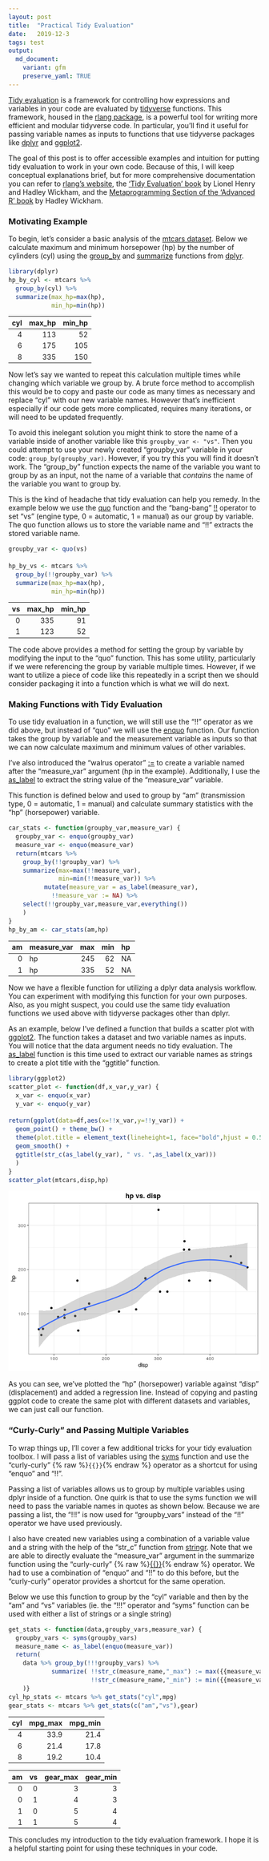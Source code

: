 ```yaml
---
layout: post
title:  "Practical Tidy Evaluation"
date:   2019-12-3
tags: test
output: 
  md_document:
    variant: gfm
    preserve_yaml: TRUE
---
```


[Tidy evaluation](https://tidyeval.tidyverse.org/) is a framework for
controlling how expressions and variables in your code are evaluated by
[tidyverse](https://www.tidyverse.org/) functions. This framework,
housed in the [rlang package](https://rlang.r-lib.org), is a powerful
tool for writing more efficient and modular tidyverse code. In
particular, you’ll find it useful for passing variable names as inputs
to functions that use tidyverse packages like
[dplyr](https://dplyr.tidyverse.org/) and
[ggplot2](https://ggplot2.tidyverse.org/).

The goal of this post is to offer accessible examples and intuition for
putting tidy evaluation to work in your own code. Because of this, I
will keep conceptual explanations brief, but for more comprehensive
documentation you can refer to [rlang’s
website](https://rlang.r-lib.org/reference/), the [‘Tidy Evaluation’
book](https://tidyeval.tidyverse.org/) by Lionel Henry and Hadley
Wickham, and the [Metaprogramming Section of the ‘Advanced R’
book](https://adv-r.hadley.nz/metaprogramming.html) by Hadley Wickham.

### Motivating Example

To begin, let’s consider a basic analysis of the [mtcars
dataset](https://stat.ethz.ch/R-manual/R-devel/library/datasets/html/mtcars.html).
Below we calculate maximum and minimum horsepower (hp) by the number of
cylinders (cyl) using the
[group\_by](https://dplyr.tidyverse.org/reference/group_by.html) and
[summarize](https://dplyr.tidyverse.org/reference/summarise.html)
functions from [dplyr](https://dplyr.tidyverse.org/).

``` r
library(dplyr)
hp_by_cyl <- mtcars %>% 
  group_by(cyl) %>%
  summarize(max_hp=max(hp),
            min_hp=min(hp))
```

| cyl | max\_hp | min\_hp |
| --: | ------: | ------: |
|   4 |     113 |      52 |
|   6 |     175 |     105 |
|   8 |     335 |     150 |

Now let’s say we wanted to repeat this calculation multiple times while
changing which variable we group by. A brute force method to accomplish
this would be to copy and paste our code as many times as necessary and
replace “cyl” with our new variable names. However that’s inefficient
especially if our code gets more complicated, requires many iterations,
or will need to be updated frequently.

To avoid this inelegant solution you might think to store the name of a
variable inside of another variable like this `groupby_var <- "vs"`.
Then you could attempt to use your newly created “groupby\_var” variable
in your code: `group_by(groupby_var)`. However, if you try this you will
find it doesn’t work. The “group\_by” function expects the name of the
variable you want to group by as an input, not the name of a variable
that *contains* the name of the variable you want to group by.

This is the kind of headache that tidy evaluation can help you remedy.
In the example below we use the
[quo](https://rlang.r-lib.org/reference/quotation.html) function and the
“bang-bang” [\!\!](https://rlang.r-lib.org/reference/nse-force.html)
operator to set “vs” (engine type, 0 = automatic, 1 = manual) as our
group by variable. The quo function allows us to store the variable name
and “\!\!” extracts the stored variable name.

``` r
groupby_var <- quo(vs)

hp_by_vs <- mtcars %>% 
  group_by(!!groupby_var) %>%
  summarize(max_hp=max(hp),
            min_hp=min(hp))
```

| vs | max\_hp | min\_hp |
| -: | ------: | ------: |
|  0 |     335 |      91 |
|  1 |     123 |      52 |

The code above provides a method for setting the group by variable by
modifying the input to the “quo” function. This has some utility,
particularly if we were referencing the group by variable multiple
times. However, if we want to utilize a piece of code like this
repeatedly in a script then we should consider packaging it into a
function which is what we will do next.

### Making Functions with Tidy Evaluation

To use tidy evaluation in a function, we will still use the “\!\!”
operator as we did above, but instead of “quo” we will use the
[enquo](https://rlang.r-lib.org/reference/nse-defuse.html) function. Our
function takes the group by variable and the measurement variable as
inputs so that we can now calculate maximum and minimum values of other
variables.

I’ve also introduced the “walrus operator”
[:=](https://rlang.r-lib.org/reference/quasiquotation.html#forcing-names)
to create a variable named after the “measure\_var” argument (hp in the
example). Additionally, I use the
[as\_label](https://rlang.r-lib.org/reference/as_label.html) to extract
the string value of the “measure\_var” variable.

This function is defined below and used to group by “am” (transmission
type, 0 = automatic, 1 = manual) and calculate summary statistics with
the “hp” (horsepower) variable.

``` r
car_stats <- function(groupby_var,measure_var) {
  groupby_var <- enquo(groupby_var)
  measure_var <- enquo(measure_var)
  return(mtcars %>% 
    group_by(!!groupby_var) %>%
    summarize(max=max(!!measure_var),
              min=min(!!measure_var)) %>%
          mutate(measure_var = as_label(measure_var),
            !!measure_var := NA) %>%
    select(!!groupby_var,measure_var,everything())
    )
}
hp_by_am <- car_stats(am,hp)
```

| am | measure\_var | max | min | hp |
| -: | :----------- | --: | --: | :- |
|  0 | hp           | 245 |  62 | NA |
|  1 | hp           | 335 |  52 | NA |

Now we have a flexible function for utilizing a dplyr data analysis
workflow. You can experiment with modifying this function for your own
purposes. Also, as you might suspect, you could use the same tidy
evaluation functions we used above with tidyverse packages other than
dplyr.

As an example, below I’ve defined a function that builds a scatter plot
with [ggplot2](https://ggplot2.tidyverse.org/). The function takes a
dataset and two variable names as inputs. You will notice that the data
argument needs no tidy evaluation. The
[as\_label](https://rlang.r-lib.org/reference/as_label.html) function is
this time used to extract our variable names as strings to create a plot
title with the “ggtitle” function.

``` r
library(ggplot2)
scatter_plot <- function(df,x_var,y_var) {
  x_var <- enquo(x_var)
  y_var <- enquo(y_var)
  
return(ggplot(data=df,aes(x=!!x_var,y=!!y_var)) + 
  geom_point() + theme_bw() + 
  theme(plot.title = element_text(lineheight=1, face="bold",hjust = 0.5)) +
  geom_smooth() +
  ggtitle(str_c(as_label(y_var), " vs. ",as_label(x_var)))
  )
}
scatter_plot(mtcars,disp,hp)
```

![](/rmd_images/2019-12-3-practical-tidy-evaluation/unnamed-chunk-7-1.png)<!-- -->

As you can see, we’ve plotted the “hp” (horsepower) variable against
“disp” (displacement) and added a regression line. Instead of copying
and pasting ggplot code to create the same plot with different datasets
and variables, we can just call our function.

### “Curly-Curly” and Passing Multiple Variables

To wrap things up, I’ll cover a few additional tricks for your tidy
evaluation toolbox. I will pass a list of variables using the
[syms](https://rlang.r-lib.org/reference/sym.html) function and use the
“curly-curly” {% raw %}`{{}}`{% endraw %} operator as a shortcut for
using “enquo” and “\!\!”.

Passing a list of variables allows us to group by multiple variables
using dplyr inside of a function. One quirk is that to use the syms
function we will need to pass the variable names in quotes as shown
below. Because we are passing a list, the “\!\!\!” is now used for
“groupby\_vars” instead of the “\!\!” operator we have used
previously.

I also have created new variables using a combination of a variable
value and a string with the help of the “str\_c” function from
[stringr](https://stringr.tidyverse.org/). Note that we are able to
directly evaluate the “measure\_var” argument in the summarize function
using the “curly-curly” {% raw
%}[{{}}](https://www.tidyverse.org/blog/2019/06/rlang-0-4-0/){% endraw
%} operator. We had to use a combination of “enquo” and “\!\!” to do
this before, but the “curly-curly” operator provides a shortcut for the
same operation.

Below we use this function to group by the “cyl” variable and then by
the “am” and “vs” variables (ie. the “\!\!\!” operator and “syms”
function can be used with either a list of strings or a single string)

``` r
get_stats <- function(data,groupby_vars,measure_var) {
  groupby_vars <- syms(groupby_vars)
  measure_name <- as_label(enquo(measure_var))
  return( 
    data %>% group_by(!!!groupby_vars) %>%
            summarize( !!str_c(measure_name,"_max") := max({{measure_var}}),
                       !!str_c(measure_name,"_min") := min({{measure_var}}))
    )}
cyl_hp_stats <- mtcars %>% get_stats("cyl",mpg)
gear_stats <- mtcars %>% get_stats(c("am","vs"),gear)
```

| cyl | mpg\_max | mpg\_min |
| --: | -------: | -------: |
|   4 |     33.9 |     21.4 |
|   6 |     21.4 |     17.8 |
|   8 |     19.2 |     10.4 |

| am | vs | gear\_max | gear\_min |
| -: | -: | --------: | --------: |
|  0 |  0 |         3 |         3 |
|  0 |  1 |         4 |         3 |
|  1 |  0 |         5 |         4 |
|  1 |  1 |         5 |         4 |

This concludes my introduction to the tidy evaluation framework. I hope
it is a helpful starting point for using these techniques in your code.
